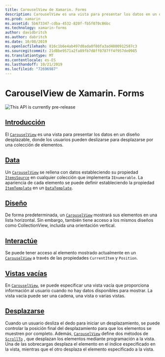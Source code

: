 ```yaml
---
title: CarouselView de Xamarin. Forms
description: CarouselView es una vista para presentar los datos en un diseño desplazable, donde los usuarios pueden deslizarse para desplazarse por una colección de elementos.
ms.prod: xamarin
ms.assetid: 5b673347-cdba-4532-820f-fb5f070c86bc
ms.technology: xamarin-forms
author: davidbritch
ms.author: dabritch
ms.date: 10/08/2019
ms.openlocfilehash: 816c1b6e4ab497d0ada0f80fa3ad4800912587c3
ms.sourcegitcommit: 21d8be9571a2fa89fb7d8ff0787ff4f957de0985
ms.translationtype: MT
ms.contentlocale: es-ES
ms.lasthandoff: 10/21/2019
ms.locfileid: "72696987"
---
```

# <a name="xamarinforms-carouselview"></a>CarouselView de Xamarin. Forms

![](~/media/shared/preview.png "This API is currently pre-release")

## <a name="introductionintroductionmd"></a>[Introducción](introduction.md)

El [`CarouselView`](xref:Xamarin.Forms.CarouselView) es una vista para presentar los datos en un diseño desplazable, donde los usuarios pueden deslizarse para desplazarse por una colección de elementos.

## <a name="datapopulate-datamd"></a>[Data](populate-data.md)

Un [`CarouselView`](xref:Xamarin.Forms.CarouselView) se rellena con datos estableciendo su propiedad [`ItemsSource`](xref:Xamarin.Forms.ItemsView.ItemsSource) en cualquier colección que implementa `IEnumerable`. La apariencia de cada elemento se puede definir estableciendo la propiedad [`ItemTemplate`](xref:Xamarin.Forms.ItemsView.ItemTemplate) en un [`DataTemplate`](xref:Xamarin.Forms.DataTemplate).

## <a name="layoutlayoutmd"></a>[Diseño](layout.md)

De forma predeterminada, un [`CarouselView`](xref:Xamarin.Forms.CarouselView) mostrará sus elementos en una lista horizontal. Sin embargo, también tiene acceso a los mismos diseños como CollectionView, incluida una orientación vertical.

## <a name="interactioninteractionmd"></a>[Interactúe](interaction.md)

Se puede tener acceso al elemento mostrado actualmente en un [`CarouselView`](xref:Xamarin.Forms.CarouselView) a través de las propiedades `CurrentItem` y `Position`.

## <a name="empty-viewsemptyviewmd"></a>[Vistas vacías](emptyview.md)

En [`CarouselView`](xref:Xamarin.Forms.CarouselView), se puede especificar una vista vacía que proporciona información al usuario cuando no hay datos disponibles para mostrar. La vista vacía puede ser una cadena, una vista o varias vistas.

## <a name="scrollingscrollingmd"></a>[Desplazarse](scrolling.md)

Cuando un usuario desliza el dedo para iniciar un desplazamiento, se puede controlar la posición final del desplazamiento para que los elementos se muestren por completo. Además, [`CarouselView`](xref:Xamarin.Forms.CarouselView) define dos métodos de [`ScrollTo`](xref:Xamarin.Forms.ItemsView.ScrollTo*) , que desplazan los elementos mediante programación a la vista. Una de las sobrecargas desplaza el elemento en el índice especificado en la vista, mientras que el otro desplaza el elemento especificado a la vista.
